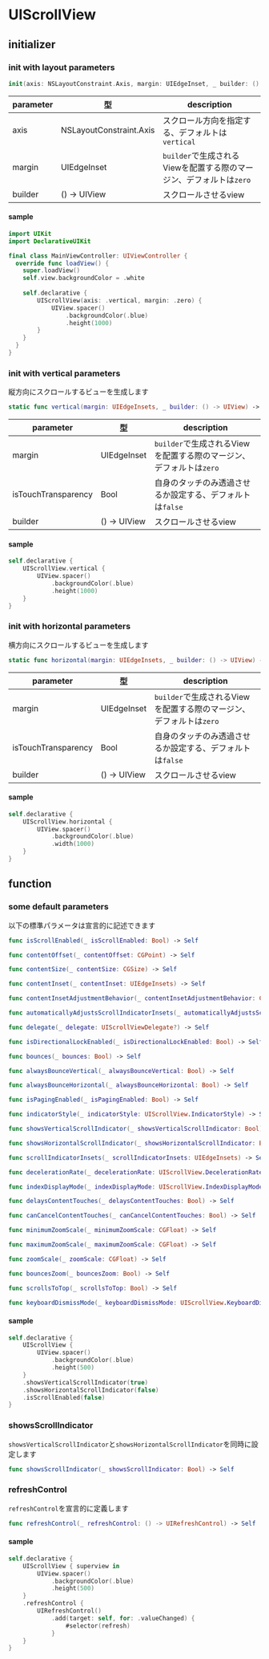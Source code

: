 # UIScrollView

## initializer

### init with layout parameters

```swift
init(axis: NSLayoutConstraint.Axis, margin: UIEdgeInset, _ builder: () -> UIView)
```

|  parameter | 型 | description |
| ---- | ---- | ---- |
| axis | NSLayoutConstraint.Axis | スクロール方向を指定する、デフォルトは`vertical` |
| margin | UIEdgeInset | `builder`で生成されるViewを配置する際のマージン、デフォルトは`zero` |
| builder | () -> UIView | スクロールさせるview |

#### sample

```swift
import UIKit
import DeclarativeUIKit

final class MainViewController: UIViewController {
  override func loadView() {
    super.loadView()
    self.view.backgroundColor = .white
    
    self.declarative {
        UIScrollView(axis: .vertical, margin: .zero) {
            UIView.spacer()
                .backgroundColor(.blue)
                .height(1000)
        }
    }
  }
}
```

### init with vertical parameters

縦方向にスクロールするビューを生成します

```swift
static func vertical(margin: UIEdgeInsets, _ builder: () -> UIView) -> UIScrollView
```

|  parameter | 型 | description |
| ---- | ---- | ---- |
| margin | UIEdgeInset | `builder`で生成されるViewを配置する際のマージン、デフォルトは`zero` |
| isTouchTransparency | Bool | 自身のタッチのみ透過させるか設定する、デフォルトは`false` |
| builder | () -> UIView | スクロールさせるview |

#### sample

```swift
self.declarative {
    UIScrollView.vertical {
        UIView.spacer()
            .backgroundColor(.blue)
            .height(1000)
    }
}
```

### init with horizontal parameters

横方向にスクロールするビューを生成します

```swift
static func horizontal(margin: UIEdgeInsets, _ builder: () -> UIView) -> UIScrollView
```

|  parameter | 型 | description |
| ---- | ---- | ---- |
| margin | UIEdgeInset | `builder`で生成されるViewを配置する際のマージン、デフォルトは`zero` |
| isTouchTransparency | Bool | 自身のタッチのみ透過させるか設定する、デフォルトは`false` |
| builder | () -> UIView | スクロールさせるview |

#### sample

```swift
self.declarative {
    UIScrollView.horizontal {
        UIView.spacer()
            .backgroundColor(.blue)
            .width(1000)
    }
}
```

## function

### some default parameters

以下の標準パラメータは宣言的に記述できます

```swift
func isScrollEnabled(_ isScrollEnabled: Bool) -> Self

func contentOffset(_ contentOffset: CGPoint) -> Self

func contentSize(_ contentSize: CGSize) -> Self

func contentInset(_ contentInset: UIEdgeInsets) -> Self

func contentInsetAdjustmentBehavior(_ contentInsetAdjustmentBehavior: ContentInsetAdjustmentBehavior) -> Self

func automaticallyAdjustsScrollIndicatorInsets(_ automaticallyAdjustsScrollIndicatorInsets: Bool) -> Self

func delegate(_ delegate: UIScrollViewDelegate?) -> Self

func isDirectionalLockEnabled(_ isDirectionalLockEnabled: Bool) -> Self

func bounces(_ bounces: Bool) -> Self

func alwaysBounceVertical(_ alwaysBounceVertical: Bool) -> Self

func alwaysBounceHorizontal(_ alwaysBounceHorizontal: Bool) -> Self

func isPagingEnabled(_ isPagingEnabled: Bool) -> Self

func indicatorStyle(_ indicatorStyle: UIScrollView.IndicatorStyle) -> Self

func showsVerticalScrollIndicator(_ showsVerticalScrollIndicator: Bool) -> Self

func showsHorizontalScrollIndicator(_ showsHorizontalScrollIndicator: Bool) -> Self

func scrollIndicatorInsets(_ scrollIndicatorInsets: UIEdgeInsets) -> Self

func decelerationRate(_ decelerationRate: UIScrollView.DecelerationRate) -> Self

func indexDisplayMode(_ indexDisplayMode: UIScrollView.IndexDisplayMode) -> Self

func delaysContentTouches(_ delaysContentTouches: Bool) -> Self

func canCancelContentTouches(_ canCancelContentTouches: Bool) -> Self

func minimumZoomScale(_ minimumZoomScale: CGFloat) -> Self

func maximumZoomScale(_ maximumZoomScale: CGFloat) -> Self

func zoomScale(_ zoomScale: CGFloat) -> Self

func bouncesZoom(_ bouncesZoom: Bool) -> Self

func scrollsToTop(_ scrollsToTop: Bool) -> Self

func keyboardDismissMode(_ keyboardDismissMode: UIScrollView.KeyboardDismissMode) -> Self
```

#### sample

```swift
self.declarative {
    UIScrollView {
        UIView.spacer()
            .backgroundColor(.blue)
            .height(500)
    }
    .showsVerticalScrollIndicator(true)
    .showsHorizontalScrollIndicator(false)
    .isScrollEnabled(false)
}
```

### showsScrollIndicator

`showsVerticalScrollIndicator`と`showsHorizontalScrollIndicator`を同時に設定します

```swift
func showsScrollIndicator(_ showsScrollIndicator: Bool) -> Self
```

### refreshControl

`refreshControl`を宣言的に定義します

```swift
func refreshControl(_ refreshControl: () -> UIRefreshControl) -> Self
```

#### sample
```swift
self.declarative {
    UIScrollView { superview in
        UIView.spacer()
            .backgroundColor(.blue)
            .height(500)
    }
    .refreshControl {
        UIRefreshControl()
            .add(target: self, for: .valueChanged) {
                #selector(refresh)
            }
    }
}
```